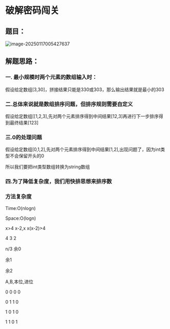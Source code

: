 # 破解密码闯关

## 题目：

![image-20250117005427637](C:\Users\Simple\AppData\Roaming\Typora\typora-user-images\image-20250117005427637.png)

## 解题思路：

### 一. 最小规模时两个元素的数组输入时：

假设给定数组[3,30]，拼接结果只能是330或303，那么输出结果就是最小的303

### 二.总体来说就是数组排序问题，但排序规则需要自定义

假设给定数组[[1,2,3],先对两个元素排序得到中间结果[12,3]再进行下一步排序得到最终结果[123]

### 三.0的处理问题

假设给定数组[0,1,2],先对两个元素排序得到中间结果[1,2],出现问题了，因为int类型不会保留开头的0

所以我们要把int类型数组转换为string数组

### 四.为了降低复杂度，我们用快排思想来排序数



### 方法复杂度

Time:O(nlogn)

Space:O(logn)





x>4 x-2,x x(x-2)>4



4 3 2



n/3 余0

余1

余2





A,B,本位,进位

0 0  0 0

0 1 1 0

1 0 1 0

1 1 0 1
